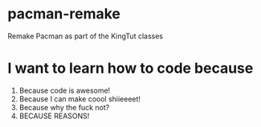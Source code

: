 # pacman-remake
Remake Pacman as part of the KingTut classes

# I want to learn how to code because
1. Because code is awesome!
2. Because I can make coool shiieeeet!
3. Because why the fuck not?
4. BECAUSE REASONS!
